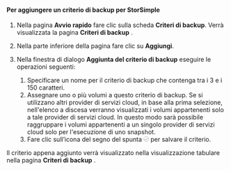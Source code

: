 
<!--author=alkohli last changed: 9/11/15-->

#### <a name="to-add-a-storsimple-backup-policy"></a>Per aggiungere un criterio di backup per StorSimple
1. Nella pagina **Avvio rapido** fare clic sulla scheda **Criteri di backup**. Verrà visualizzata la pagina **Criteri di backup** .
2. Nella parte inferiore della pagina fare clic su **Aggiungi**.
3. Nella finestra di dialogo **Aggiunta del criterio di backup** eseguire le operazioni seguenti:
   
   1. Specificare un nome per il criterio di backup che contenga tra i 3 e i 150 caratteri.
   2. Assegnare uno o più volumi a questo criterio di backup. Se si utilizzano altri provider di servizi cloud, in base alla prima selezione, nell'elenco a discesa verranno visualizzati i volumi appartenenti solo a tale provider di servizi cloud. In questo modo sarà possibile raggruppare i volumi appartenenti a un singolo provider di servizi cloud solo per l'esecuzione di uno snapshot.
   3. Fare clic sull’icona del segno del spunta  ![icona del segno di spunta](./media/storsimple-add-backup-policy/HCS_CheckIcon-include.png) per salvare il criterio.

Il criterio appena aggiunto verrà visualizzato nella visualizzazione tabulare nella pagina **Criteri di backup** .

